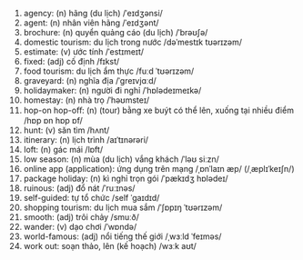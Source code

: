 1. agency: (n) hãng (du lịch) /ˈeɪdʒənsi/
1. agent: (n) nhân viên hãng /ˈeɪdʒənt/
1. brochure: (n) quyển quảng cáo (du lịch) /ˈbrəʊʃə/
1. domestic tourism: du lịch trong nước /dəˈmestɪk tʊərɪzəm/
1. estimate: (v) ước tính /ˈestɪmeɪt/
1. fixed: (adj) cố định /fɪkst/
1. food tourism: du lịch ẩm thực /fuːd ˈtʊərɪzəm/
1. graveyard: (n) nghĩa địa /ˈɡreɪvjɑːd/
1. holidaymaker: (n) người đi nghỉ /ˈhɒlədeɪmeɪkə/
1. homestay: (n) nhà trọ /ˈhəʊmsteɪ/
1. hop-on hop-oﬀ: (n) (tour) bằng xe buýt có thể lên, xuống tại nhiều điểm /hɒp ɒn hɒp ɒf/
1. hunt: (v) săn tìm /hʌnt/
1. itinerary: (n) lịch trình /aɪˈtɪnərəri/
1. loft: (n) gác mái /lɒft/
1. low season: (n) mùa (du lịch) vắng khách /ˈləʊ siːzn/
1. online app (application): ứng dụng trên mạng /ˌɒnˈlaɪn æp/ (/ˌæplɪˈkeɪʃn/)
1. package holiday: (n) kì nghỉ trọn gói /ˈpækɪdʒ hɒlədeɪ/
1. ruinous: (adj) đổ nát /ˈruːɪnəs/
1. self-guided: tự tổ chức /self ˈɡaɪdɪd/
1. shopping tourism: du lịch mua sắm /ˈʃɒpɪŋ ˈtʊərɪzəm/
1. smooth: (adj) trôi chảy /smuːð/
1. wander: (v) dạo chơi /ˈwɒndə/
1. world-famous: (adj) nổi tiếng thế giới /ˌwɜːld ˈfeɪməs/
1. work out: soạn thảo, lên (kế hoạch) /wɜːk aʊt/
